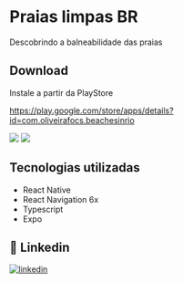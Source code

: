 # Praias limpas BR

Descobrindo a balneabilidade das praias

## Download

Instale a partir da PlayStore


https://play.google.com/store/apps/details?id=com.oliveirafocs.beachesinrio


<img src="https://dsm04pap002files.storage.live.com/y4mWjXWSb9HrO8YcQpfUMhHRrBCVC9BQMUGrGmWF85MczckwqZitJnAhxWzwwPSvRETINnrJltymk_HTo1D-qffDNTgUBolIu_NFHDmMVHgVQUe9cuNk9ddohd5qB4KcT9y7w9zNbRUHH7rA2SJsSsLHghelyA7gVsyoWx2cGLFLfRVZTzfBBLt0Burm_BYMtks_RjIm0HsnM8TRvcey8X4Q40HDDgs6JpIafiBpI4JOoU?encodeFailures=1&width=270&height=577" /> <img src="https://dsm04pap002files.storage.live.com/y4mNuqk6fVRJUuHOG5bDc9rAXf2lBfrSCtyU3oMuTPW0ltG0g0_mmmnOj-yk_YsdVqPKGBYjpKnkYzZsEpBl5Hk2G6594C6xkJFKwHePLqN3lMpdT9K2hqmPwQGkoZ1AVZIUmiWGcD7dT3EST22b-PQv2TgB8GuiqQu3bpEL5U4z4aQSTmb_9MiVbk9dw6wn4EHymhBfkLRkQH39IlrJdvEeNKuTxXQuKupFBJAAUXk63M?encodeFailures=1&width=271&height=577" />


## Tecnologias utilizadas

- React Native
- React Navigation 6x
- Typescript
- Expo


## 🔗 Linkedin
[![linkedin](https://img.shields.io/badge/linkedin-0A66C2?style=for-the-badge&logo=linkedin&logoColor=white)](https://br.linkedin.com/in/oliveirait)